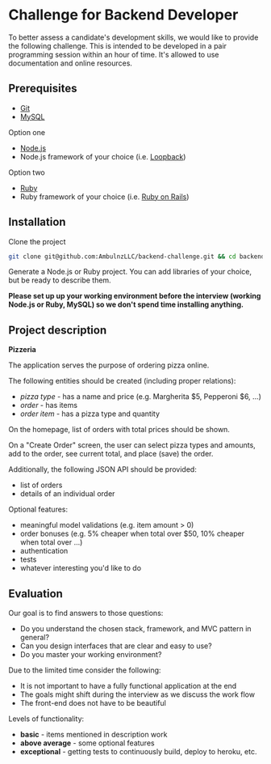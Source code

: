 Challenge for Backend Developer
===============================

To better assess a candidate's development skills, we would like to provide the following challenge. This is intended to be developed in a pair programming session within an hour of time.
It's allowed to use documentation and online resources.

Prerequisites
-------------

* [Git](https://git-scm.com/)
* [MySQL](https://www.mysql.com/)

Option one
* [Node.js](https://nodejs.org/)
* Node.js framework of your choice (i.e. [Loopback](https://loopback.io/))

Option two
* [Ruby](https://www.ruby-lang.org/)
* Ruby framework of your choice (i.e. [Ruby on Rails](https://rubyonrails.org/))

Installation
------------

Clone the project

```bash
git clone git@github.com:AmbulnzLLC/backend-challenge.git && cd backend-challenge/
```

Generate a Node.js or Ruby project. You can add libraries of your choice, but be ready to describe them.

**Please set up up your working environment before the interview (working Node.js or Ruby, MySQL)
so we don't spend time installing anything.**

Project description
-------------------

**Pizzeria**

The application serves the purpose of ordering pizza online.

The following entities should be created (including proper relations):

* *pizza type* - has a name and price (e.g. Margherita $5, Pepperoni $6, ...)
* *order* - has items
* *order item* - has a pizza type and quantity

On the homepage, list of orders with total prices should be shown.

On a "Create Order" screen, the user can select pizza types and amounts, add to the order, see current total, and place (save) the order.

Additionally, the following JSON API should be provided:

* list of orders
* details of an individual order

Optional features:

* meaningful model validations (e.g. item amount > 0)
* order bonuses (e.g. 5% cheaper when total over $50, 10% cheaper when total over ...)
* authentication
* tests
* whatever interesting you'd like to do

Evaluation
----------

Our goal is to find answers to those questions:

* Do you understand the chosen stack, framework, and MVC pattern in general?
* Can you design interfaces that are clear and easy to use?
* Do you master your working environment?

Due to the limited time consider the following:

* It is not important to have a fully functional application at the end
* The goals might shift during the interview as we discuss the work flow
* The front-end does not have to be beautiful

Levels of functionality:

* **basic** - items mentioned in description work
* **above average** - some optional features
* **exceptional** - getting tests to continuously build, deploy to heroku, etc.
